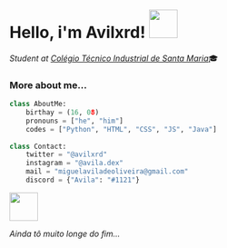 # Hello, i'm Avilxrd!  <img src="https://c.tenor.com/a2RG0AwgWnoAAAAi/popcat-pogcat.gif" height=50px width="50">
*Student at* [*Colégio Técnico Industrial de Santa Maria*](https://www.ufsm.br/unidades-universitarias/ctism/)🎓

### More about me...
```python
class AboutMe:
	birthay = (16, 08)
	pronouns = ["he", "him"]
	codes = ["Python", "HTML", "CSS", "JS", "Java"]
	
class Contact:
	twitter = "@avilxrd"
	instagram = "@avila.dex"
	mail = "miguelaviladeoliveira@gmail.com"
	discord = {"Avila": "#1121"}
```
<img src="https://64.media.tumblr.com/7ca99676de0858b4d5c264b59b81032b/tumblr_msbb4wTSvK1rm1u90o1_400.gif" height="50" width="50">

*Ainda tô muito longe do fim...* 
